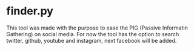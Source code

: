 # finder.py

This tool was made with the purpose to ease the PIG (Passive Informatin Gathering) on social media. For now the tool has the option to search twitter, github, youtube and instagram, next facebook will be added.
